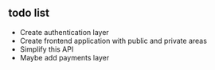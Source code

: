 ## todo list
- Create authentication layer
- Create frontend application with public and private areas
- Simplify this API
- Maybe add payments layer